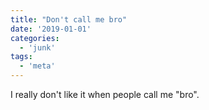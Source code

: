 ```yaml
---
title: "Don't call me bro"
date: '2019-01-01'
categories:
  - 'junk'
tags:
  - 'meta'
---
```


I really don't like it when people call me "bro".

